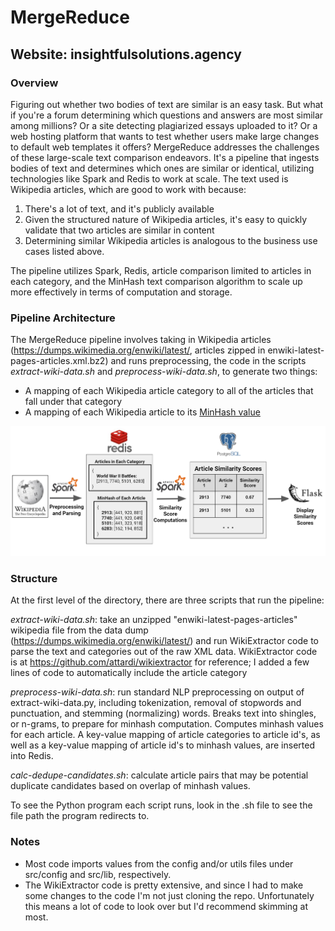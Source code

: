 # MergeReduce
Website: insightfulsolutions.agency
---
### Overview
Figuring out whether two bodies of text are similar is an easy task. But what if you're a forum determining which questions and answers are most similar among millions? Or a site detecting plagiarized essays uploaded to it? Or a web hosting platform that wants to test whether users make large changes to default web templates it offers? MergeReduce addresses the challenges of these large-scale text comparison endeavors. It's a pipeline that ingests bodies of text and determines which ones are similar or identical, utilizing technologies like Spark and Redis to work at scale. The text used is Wikipedia articles, which are good to work with because:
1. There's a lot of text, and it's publicly available
2. Given the structured nature of Wikipedia articles, it's easy to quickly validate that two articles are similar in content
3. Determining similar Wikipedia articles is analogous to the business use cases listed above.

The pipeline utilizes Spark, Redis, article comparison limited to articles in each category, and the MinHash text comparison algorithm to scale up more effectively in terms of computation and storage.

### Pipeline Architecture

The MergeReduce pipeline involves taking in Wikipedia articles (https://dumps.wikimedia.org/enwiki/latest/, articles zipped in enwiki-latest-pages-articles.xml.bz2) and runs preprocessing, the code in the scripts _extract-wiki-data.sh_ and _preprocess-wiki-data.sh_, to generate two things:
- A mapping of each Wikipedia article category to all of the articles that fall under that category
- A mapping of each Wikipedia article to its [MinHash value](https://mccormickml.com/2015/06/12/minhash-tutorial-with-python-code/)

![Image of Pipeline](mergereduce_pipeline.png)

### Structure
At the first level of the directory, there are three scripts that run the pipeline:

_extract-wiki-data.sh_: take an unzipped "enwiki-latest-pages-articles" wikipedia file from the data dump (https://dumps.wikimedia.org/enwiki/latest/) and run WikiExtractor code to parse the text and categories out of the raw XML data. WikiExtractor code is at https://github.com/attardi/wikiextractor for reference; I added a few lines of code to automatically include the article category

_preprocess-wiki-data.sh_: run standard NLP preprocessing on output of extract-wiki-data.py, including tokenization, removal of stopwords and punctuation, and stemming (normalizing) words. Breaks text into shingles, or n-grams, to prepare for minhash computation. Computes minhash values for each article. A key-value mapping of article categories to article id's, as well as a key-value mapping of article id's to minhash values, are inserted into Redis.

_calc-dedupe-candidates.sh_: calculate article pairs that may be potential duplicate candidates based on overlap of minhash values.

To see the Python program each script runs, look in the .sh file to see the file path the program redirects to.

### Notes

- Most code imports values from the config and/or utils files under src/config and src/lib, respectively.
- The WikiExtractor code is pretty extensive, and since I had to make some changes to the code I'm not just cloning the repo. Unfortunately this means a lot of code to look over but I'd recommend skimming at most.


